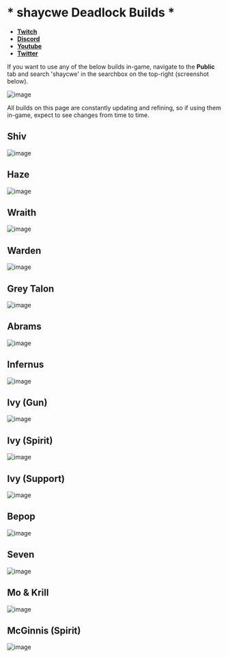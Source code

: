 # * shaycwe Deadlock Builds *

* [**Twitch**](https://twitch.tv/shaycwe)
* [**Discord**](https://discord.gg/9neGGz8pgs)
* [**Youtube**](https://www.youtube.com/@shaycwe)
* [**Twitter**](https://x.com/shaycwe)

If you want to use any of the below builds in-game, navigate to the **Public** tab and search 'shaycwe' in the searchbox on the top-right (screenshot below).

![image](https://github.com/user-attachments/assets/bc3c8258-cff7-45c1-98e7-39587ae25756)

All builds on this page are constantly updating and refining, so if using them in-game, expect to see changes from time to time.

## Shiv

![image](https://github.com/user-attachments/assets/45f58fb2-5f42-45ca-a6da-81b040cb89bd)

## Haze

![image](https://github.com/user-attachments/assets/fbaf4d2a-b8bf-46d5-9621-6e2b58538238)

## Wraith

![image](https://github.com/user-attachments/assets/41edadec-4bda-48b4-823f-3c3be90622db)

## Warden

![image](https://github.com/user-attachments/assets/05ef388e-2701-415b-a2af-f9bec9e519b5)

## Grey Talon

![image](https://github.com/user-attachments/assets/a305e03a-1e4b-494a-a5ff-bdfbb0d91ea6)

## Abrams

![image](https://github.com/user-attachments/assets/c15c56f6-17c6-4ae5-bfbc-fc064549fe65)

## Infernus

![image](https://github.com/user-attachments/assets/b5b786c4-7f1c-450d-8f43-f5e564ccdc43)

## Ivy (Gun)

![image](https://github.com/user-attachments/assets/e8588b66-31a8-44ee-9144-8016fe7787b7)

## Ivy (Spirit)

![image](https://github.com/user-attachments/assets/0132f096-0b0a-494d-9a29-b1ebddc7e5c7)

## Ivy (Support)

![image](https://github.com/user-attachments/assets/d06bf672-f851-4b8f-8a1f-37ff4bd8187b)

## Bepop

![image](https://github.com/user-attachments/assets/39f0ae0d-a8cf-4286-b27a-00dba549f7bb)

## Seven

![image](https://github.com/user-attachments/assets/78b48cb4-cff5-4de2-8d2f-ae601253f80e)

## Mo & Krill

![image](https://github.com/user-attachments/assets/2dc219ce-32e3-4eb2-93e6-b7eeca1a5c54)

## McGinnis (Spirit)

![image](https://github.com/user-attachments/assets/a13f253f-1b86-4fa4-9734-bcf77eb31d48)














